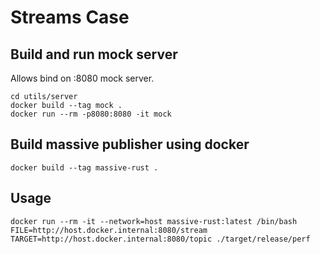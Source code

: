 # Streams Case

## Build and run mock server
Allows bind on :8080 mock server.
```
cd utils/server
docker build --tag mock .
docker run --rm -p8080:8080 -it mock
```

## Build massive publisher using docker
``` 
docker build --tag massive-rust .
```

## Usage
```
docker run --rm -it --network=host massive-rust:latest /bin/bash
FILE=http://host.docker.internal:8080/stream TARGET=http://host.docker.internal:8080/topic ./target/release/perf
```
